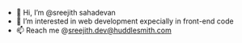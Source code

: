 - 👋 Hi, I’m @sreejith sahadevan
- 👀 I’m interested in web development expecially in front-end code
- 📫 Reach me @sreejith.dev@huddlesmith.com

<!---
sreejithhuddlesmith/sreejithhuddlesmith is a ✨ special ✨ repository because its `README.md` (this file) appears on your GitHub profile.
You can click the Preview link to take a look at your changes.
--->
